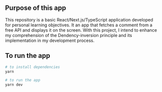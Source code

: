 ## Purpose of this app 

This repository is a basic React/Next.js/TypeScript application developed for personal learning objectives.
It an app that fetches a comment from a free API and displays it on the screen.
With this project, I intend to enhance my comprehension of the Dendency-inversion principle  and its implementation in my development process.

## To run the app
```bash
# to install dependencies
yarn 

# to run the app
yarn dev 
 ```